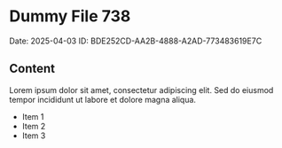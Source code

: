 # Dummy File 738

Date: 2025-04-03
ID: BDE252CD-AA2B-4888-A2AD-773483619E7C

## Content

Lorem ipsum dolor sit amet, consectetur adipiscing elit.
Sed do eiusmod tempor incididunt ut labore et dolore magna aliqua.

* Item 1
* Item 2
* Item 3
